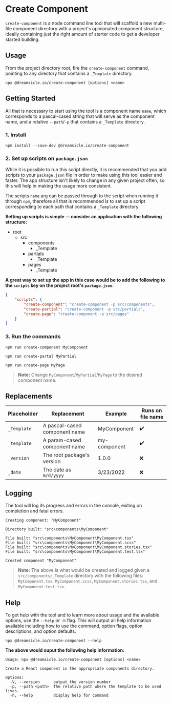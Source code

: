 # Create Component

`create-component` is a node command line tool that will scaffold a new multi-file component directory with a project's opinionated component structure, ideally containing just the right amount of starter code to get a developer started building.

## Usage

From the project directory root, fire the `create-component` command, pointing to any directory that contains a `_Template` directory.

```shell 
npx @dreamsicle.io/create-component [options] <name>
```

## Getting Started

All that is necessary to start using the tool is a component name `name`, which corresponds to a pascal-cased string that will serve as the component name, and a relative `--path`/`-p` that contains a `_Template` directory.

### 1. Install

```shell
npm install --save-dev @dreamsicle.io/create-component
```

### 2. Set up scripts on `package.json`

While it is possible to run this script directly, it is recommended that you add scripts to your `package.json` file in order to make using this tool easier and faster. The app structure isn't likely to change in any given project often, so this will help in making the usage more consistent.

The scripts `name` arg can be passed through to the script when running it through `npm`, therefore all that is recommended is to set up a script corresponding to each path that contains a `_Template` directory.

**Setting up scripts is simple ― consider an application with the following structure:**

- root
	- src
		- components
			- _Template
		- partials
			- _Template
		- pages
			- _Template

**A great way to set up the app in this case would be to add the following to the `scripts` key on the project root's `package.json`.**

```json
{
	"scripts": {
		"create-component": "create-component -p src/components",
		"create-partial": "create-component -p src/partials",
		"create-page": "create-component -p src/pages"
	}
}
```

### 3. Run the commands

```shell
npm run create-component MyComponent
```
```shell
npm run create-partal MyPartial
```
```shell
npm run create-page MyPage
```

> **Note:** Change `MyComponent`/`MyPartial`/`MyPage` to the desired component name.

## Replacements

| Placeholder   | Replacement                     | Example         | Runs on file name |
| ------------- | ------------------------------- | --------------- | ----------------- |
| `_Template`   | A pascal-cased component name   | MyComponent     | ✔️                |
| `_template`   | A param-cased component name    | my-component    | ✔️                |
| `_version`    | The root package's version      | 1.0.0           | ❌                |
| `_date`       | The date as `m/d/yyyy`          | 3/23/2022       | ❌                |

## Logging

The tool will log its progress and errors in the console, exiting on completion and fatal errors.

```shell
Creating component: "MyComponent"

Directory built: "src\components\MyComponent"

File built: "src\components\MyComponent\MyComponent.tsx"
File built: "src\components\MyComponent\MyComponent.scss"       
File built: "src\components\MyComponent\MyComponent.stories.tsx"
File built: "src\components\MyComponent\MyComponent.test.tsx"

Created component "MyComponent"
```

> **Note:** The above is what would be created and logged given a `src/components/_Template` directory with the following files: `MyComponent.tsx`, `MyComponent.scss`, `MyComponent.stories.tsx`, and `MyComponent.test.tsx`.

## Help 

To get help with the tool and to learn more about usage and the available options, use the `--help` or `-h` flag. This will output all help information available including how to use the command, option flags, option descriptions, and option defaults.

```shell
npx @dreamsicle.io/create-component --help
```

**The above would ouput the following help information:**

```shell
Usage: npx @dreamsicle.io/create-component [options] <name>  

Create a React component in the appropriate components directory.

Options:
  -V, --version      output the version number
  -p, --path <path>  The relative path where the template to be used lives.
  -h, --help         display help for command
```
